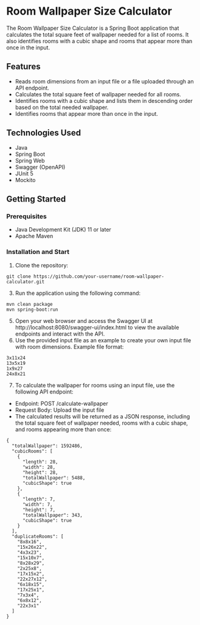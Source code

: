 # Room Wallpaper Size Calculator
The Room Wallpaper Size Calculator is a Spring Boot application that calculates the total square feet of wallpaper needed for a list of rooms. It also identifies rooms with a cubic shape and rooms that appear more than once in the input.

## Features
- Reads room dimensions from an input file or a file uploaded through an API endpoint.
- Calculates the total square feet of wallpaper needed for all rooms.
- Identifies rooms with a cubic shape and lists them in descending order based on the total needed wallpaper.
- Identifies rooms that appear more than once in the input.

## Technologies Used
- Java
- Spring Boot
- Spring Web
- Swagger (OpenAPI)
- JUnit 5
- Mockito

## Getting Started

### Prerequisites
- Java Development Kit (JDK) 11 or later
- Apache Maven

### Installation and Start
1. Clone the repository: 
```
git clone https://github.com/your-username/room-wallpaper-calculator.git
```
3. Run the application using the following command:
```
mvn clean package
mvn spring-boot:run
```
5. Open your web browser and access the Swagger UI at http://localhost:8080/swagger-ui/index.html to view the available endpoints and interact with the API.
6. Use the provided input file as an example to create your own input file with room dimensions. Example file format:
```
3x11x24
13x5x19
1x9x27
24x8x21
```
7. To calculate the wallpaper for rooms using an input file, use the following API endpoint:
- Endpoint: POST /calculate-wallpaper
- Request Body: Upload the input file
- The calculated results will be returned as a JSON response, including the total square feet of wallpaper needed, rooms with a cubic shape, and rooms appearing more than once:
```
{
  "totalWallpaper": 1592486,
  "cubicRooms": [
    {
      "length": 28,
      "width": 28,
      "height": 28,
      "totalWallpaper": 5488,
      "cubicShape": true
    },
    {
      "length": 7,
      "width": 7,
      "height": 7,
      "totalWallpaper": 343,
      "cubicShape": true
    }
  ],
  "duplicateRooms": [
    "8x8x16",
    "15x26x22",
    "4x3x23",
    "15x10x7",
    "8x28x29",
    "2x25x8",
    "17x15x2",
    "22x27x12",
    "6x18x15",
    "17x25x1",
    "7x3x4",
    "6x8x12",
    "22x3x1"
  ]
}
```

